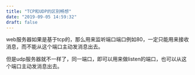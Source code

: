 ```yaml
---
title: "TCP和UDP的区别畅想"
date: "2019-09-05 14:59:32"
draft: false
---
```

web服务器如果是基于tcp的，那么用来监听端口端口例如80，一定只能用来接收消息，而不能从这个端口主动发消息出去。

但是udp服务器就不一样了，同一端口，即可以用来做listen的端口，也可以从这个端口主动发消息出去。

